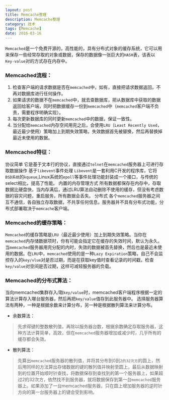 ```yaml
---
layout: post
title: Memcache整理
description: Memcache整理
category: 技术
tags: [Memcache]
date: 2016-03-16
---
```

`Memcached`是一个免费开源的，高性能的，具有分布式对象的缓存系统，它可以用来保存一些经常存取的对象或数据，保存的数据像一张巨大的`HASH`表，该表以`Key-value`对的方式存在内存中。

### Memcached流程：

1. 检查客户端的请求数据是否在`memcached`中，如有，直接把请求数据返回，不再对数据库进行任何操作。
2. 如果请求的数据不在`memcached`中，就去查数据库，把从数据库中获取的数据返回给客户端，同时把数据缓存一份到`memcached`中（`memcached`客户端不负责，需要程序明确实现）。
3. 每次更新数据库的同时更新`memcached`中的数据，保证一致性。
4. 当分配给`memcached`内存空间用完之后，会使用`LRU`（`Least Recently Used`，最近最少使用）策略加上到期失效策略，失效数据首先被替换，然后再替换掉最近未使用的数据。

<!-- more -->

### Memcached特征：

协议简单
它是基于文本行的协议，直接通过`telnet`在`memcached`服务器上可进行存取数据操作
基于`libevent`事件处理
`Libevent`是一套利用C开发的程序库，它将`BSD系统`的`kqueue`,Linux系统的`epoll`等事件处理功能封装成一个接口，与传统的select相比，提高了性能。
内置的内存管理方式
所有数据都保存在内存中，存取数据比硬盘快，当内存满后，通过LRU算法自动删除不使用的缓存，但没有考虑数据的容灾问题，重启服务，所有数据会丢失。
分布式
各个`memcached`服务器之间互不通信，各自独立存取数据，不共享任何信息。服务器并不具有分布式功能，分布式部署取决于`memcache`客户端。

### Memcached的缓存策略：

`Memcached`的缓存策略是`LRU`（最近最少使用）加上到期失效策略。当你在`memcached`内存储数据项时，你有可能会指定它在缓存的失效时间，默认为永久。当`memcached`服务器用完分配的内时，失效的数据被首先替换，然后也是最近未使用的数据。在`LRU`中，`memcached`使用的是一种`Lazy Expiration`策略，自己不会监控存入的`key/vlue`对是否过期，而是在获取key值时查看记录的时间戳，检查`key/value`对空间是否过期，这样可减轻服务器的负载。

### Memcached的分布式算法：

当向memcached集群存入/取`key/value`时，memcached客户端程序根据一定的算法计算存入哪台服务器，然后再把`key/value`值存到此服务器中。
选择服务器算法有两种，一种是根据余数来计算分布，另一种是根据散列算法来计算分布。

- 余数算法：
> 先求得键的整数散列值，再除以服务器台数，根据余数确定存取服务器，这种方法计算简单，高效，但在`memcached`服务器增加或减少时，几乎所有的缓存都会失效。

- 散列算法：
> 先算出`memcached`服务器的散列值，并将其分布到0到`2的32次方`的圆上，然后用同样的方法算出存储数据的键的散列值并映射至圆上，最后从数据映射到的位置开始顺时针查找，将数据保存到查找到的第一个服务器上，如果超过2的32次方，依然找不到服务器，就将数据保存到第一台`memcached`服务器上。如果添加了一台memcached服务器，只在圆上增加服务器的逆时针方向的第一台服务器上的键会受到影响。





